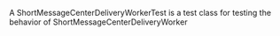 A ShortMessageCenterDeliveryWorkerTest is a test class for testing the behavior of ShortMessageCenterDeliveryWorker